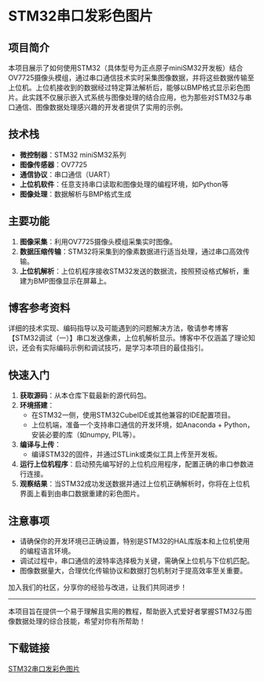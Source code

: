 # STM32串口发彩色图片

## 项目简介

本项目展示了如何使用STM32（具体型号为正点原子miniSM32开发板）结合OV7725摄像头模组，通过串口通信技术实时采集图像数据，并将这些数据传输至上位机。上位机接收到的数据经过特定算法解析后，能够以BMP格式显示彩色图片。此实践不仅展示嵌入式系统与图像处理的结合应用，也为那些对STM32与串口通信、图像数据处理感兴趣的开发者提供了实用的示例。

## 技术栈

- **微控制器**：STM32 miniSM32系列
- **图像传感器**：OV7725
- **通信协议**：串口通信（UART）
- **上位机软件**：任意支持串口读取和图像处理的编程环境，如Python等
- **图像处理**：数据解析与BMP格式生成

## 主要功能

1. **图像采集**：利用OV7725摄像头模组采集实时图像。
2. **数据压缩传输**：STM32将采集到的像素数据进行适当处理，通过串口高效传输。
3. **上位机解析**：上位机程序接收STM32发送的数据流，按照预设格式解析，重建为BMP图像显示在屏幕上。

## 博客参考资料

详细的技术实现、编码指导以及可能遇到的问题解决方法，敬请参考博客【STM32调试（一）】串口发送像素，上位机解析显示。博客中不仅涵盖了理论知识，还会有实际编码示例和调试技巧，是学习本项目的最佳指引。

## 快速入门

1. **获取源码**：从本仓库下载最新的源代码包。
2. **环境搭建**：
   - 在STM32一侧，使用STM32CubeIDE或其他兼容的IDE配置项目。
   - 上位机端，准备一个支持串口通信的开发环境，如Anaconda + Python，安装必要的库（如numpy, PIL等）。
3. **编译与上传**：
   - 编译STM32的固件，并通过STLink或类似工具上传至开发板。
4. **运行上位机程序**：启动预先编写好的上位机应用程序，配置正确的串口参数进行连接。
5. **观察结果**：当STM32成功发送数据并通过上位机正确解析时，你将在上位机界面上看到由串口数据重建的彩色图片。

## 注意事项

- 请确保你的开发环境已正确设置，特别是STM32的HAL库版本和上位机使用的编程语言环境。
- 调试过程中，串口通信的波特率选择极为关键，需确保上位机与下位机匹配。
- 图像数据量大，合理优化传输协议和数据打包机制对于提高效率至关重要。

加入我们的社区，分享你的经验与改进，让我们共同进步！

---

本项目旨在提供一个易于理解且实用的教程，帮助嵌入式爱好者掌握STM32与图像数据处理的综合技能，希望对你有所帮助！

## 下载链接

[STM32串口发彩色图片](https://pan.quark.cn/s/a8cc8f1a3431)